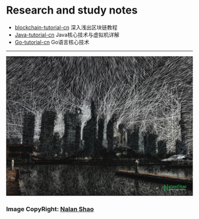 # Research and study notes

*   [blockchain-tutorial-cn](https://github.com/yjjnls/blockchain-tutorial-cn) 深入浅出区块链教程
*   [Java-tutorial-cn](https://github.com/yjjnls/Java-tutorial-cn) Java核心技术与虚拟机详解
*   [Go-tutorial-cn](https://github.com/yjjnls/Go-tutorial-cn) Go语言核心技术

---
![magic city](./img/Magic%20city.jpg)

### Image CopyRight: [**Nalan Shao**](https://github.com/yjjnls)